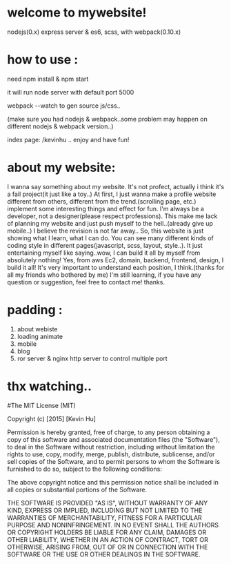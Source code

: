 # welcome to mywebsite!

nodejs(0.x) express server & es6, scss, with webpack(0.10.x)

# how to use :

need npm install & npm start

it will run node server with default port 5000

webpack --watch to gen source js/css..

(make sure you had nodejs & webpack..some problem may happen on different nodejs & webpack version..)

index page: /kevinhu .. enjoy and have fun!

# about my website:

I wanna say something about my website. It's not profect, actually i think it's a fail project(it just like a toy..) At first, I just wanna make a profile website different from others, different from the trend.(scrolling page, etc.) implement some interesting things and effect for fun. I'm always be a developer, not a designer(please respect professions). This make me lack of planning my website and just push myself to the hell..(already give up mobile..) I believe the revision is not far away.. So, this website is just showing what I learn, what I can do. You can see many different kinds of coding style in different pages(javascript, scss, layout, style..). It just entertaining myself like saying..wow, I can build it all by myself from absolutely nothing! Yes, from aws Ec2, domain, backend, frontend, design, I build it all! It's very important to understand each position, I think.(thanks for all my friends who bothered by me) I'm still learning, if you have any question or suggestion, feel free to contact me! thanks.

# padding :

1. about webiste
2. loading animate
3. mobile
4. blog
5. ror server & nginx http server to control multiple port

# thx watching..

#The MIT License (MIT)

Copyright (c) [2015] [Kevin Hu]

Permission is hereby granted, free of charge, to any person obtaining a copy
of this software and associated documentation files (the "Software"), to deal
in the Software without restriction, including without limitation the rights
to use, copy, modify, merge, publish, distribute, sublicense, and/or sell
copies of the Software, and to permit persons to whom the Software is
furnished to do so, subject to the following conditions:

The above copyright notice and this permission notice shall be included in all
copies or substantial portions of the Software.

THE SOFTWARE IS PROVIDED "AS IS", WITHOUT WARRANTY OF ANY KIND, EXPRESS OR
IMPLIED, INCLUDING BUT NOT LIMITED TO THE WARRANTIES OF MERCHANTABILITY,
FITNESS FOR A PARTICULAR PURPOSE AND NONINFRINGEMENT. IN NO EVENT SHALL THE
AUTHORS OR COPYRIGHT HOLDERS BE LIABLE FOR ANY CLAIM, DAMAGES OR OTHER
LIABILITY, WHETHER IN AN ACTION OF CONTRACT, TORT OR OTHERWISE, ARISING FROM,
OUT OF OR IN CONNECTION WITH THE SOFTWARE OR THE USE OR OTHER DEALINGS IN THE
SOFTWARE.
